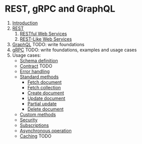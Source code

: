 # REST, gRPC and GraphQL

1. [Introduction](apis_introduction.md)
2. [REST](rest.md)
   1. [RESTful Web Services](restful-web-services.md)
   2. [REST-Like Web Services](restlike-web-services.md)
3. [GraphQL](graphql.md) TODO: write foundations
4. [gRPC](grpc.md) TODO: write foundations, examples and usage cases
5. Usage cases:
    * [Schema definition](usage/schema_definition.md)
    * [Contract](usage/contract.md) TODO
    * [Error handling](usage/error_handling.md)
    * [Standard methods](usage/standard_methods.md)
      * [Fetch document](usage/method_get.md)
      * [Fetch collection](usage/method_list.md)
      * [Create document](usage/method_create.md)
      * [Update document](usage/method_update.md)
      * [Partial update](usage/method_update_partial.md)
      * [Delete document](usage/method_delete.md)
    * [Custom methods](usage/method_custom.md)
    * [Security](usage/security.md)
    * [Subscriptions](usage/subscriptions.md)
    * [Asynchronous operation](usage/asynchronous_operation.md)
    * [Caching](usage/caching.md) TODO
